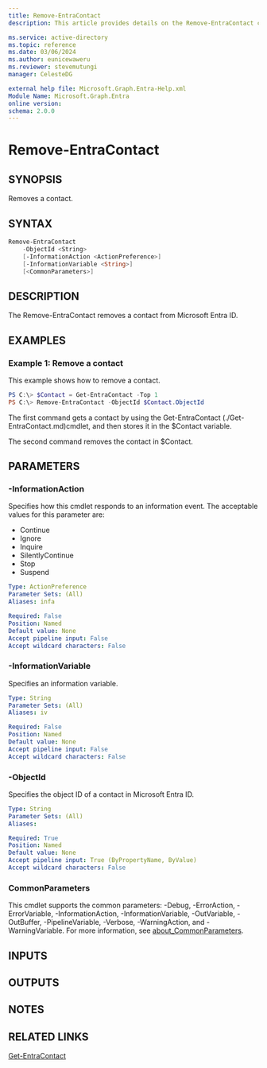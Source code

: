 ```yaml
---
title: Remove-EntraContact
description: This article provides details on the Remove-EntraContact command.

ms.service: active-directory
ms.topic: reference
ms.date: 03/06/2024
ms.author: eunicewaweru
ms.reviewer: stevemutungi
manager: CelesteDG

external help file: Microsoft.Graph.Entra-Help.xml
Module Name: Microsoft.Graph.Entra
online version:
schema: 2.0.0
---
```


# Remove-EntraContact

## SYNOPSIS
Removes a contact.

## SYNTAX

```powershell
Remove-EntraContact 
    -ObjectId <String> 
    [-InformationAction <ActionPreference>] 
    [-InformationVariable <String>] 
    [<CommonParameters>]
```

## DESCRIPTION
The Remove-EntraContact removes a contact from Microsoft Entra ID.

## EXAMPLES

### Example 1: Remove a contact
This example shows how to remove a contact.
```powershell
PS C:\> $Contact = Get-EntraContact -Top 1
PS C:\> Remove-EntraContact -ObjectId $Contact.ObjectId
```

The first command gets a contact by using the Get-EntraContact (./Get-EntraContact.md)cmdlet, and then stores it in the $Contact variable.

The second command removes the contact in $Contact.

## PARAMETERS

### -InformationAction
Specifies how this cmdlet responds to an information event.
The acceptable values for this parameter are:

- Continue
- Ignore
- Inquire
- SilentlyContinue
- Stop
- Suspend

```yaml
Type: ActionPreference
Parameter Sets: (All)
Aliases: infa

Required: False
Position: Named
Default value: None
Accept pipeline input: False
Accept wildcard characters: False
```

### -InformationVariable
Specifies an information variable.

```yaml
Type: String
Parameter Sets: (All)
Aliases: iv

Required: False
Position: Named
Default value: None
Accept pipeline input: False
Accept wildcard characters: False
```

### -ObjectId
Specifies the object ID of a contact in Microsoft Entra ID.

```yaml
Type: String
Parameter Sets: (All)
Aliases:

Required: True
Position: Named
Default value: None
Accept pipeline input: True (ByPropertyName, ByValue)
Accept wildcard characters: False
```

### CommonParameters
This cmdlet supports the common parameters: -Debug, -ErrorAction, -ErrorVariable, -InformationAction, -InformationVariable, -OutVariable, -OutBuffer, -PipelineVariable, -Verbose, -WarningAction, and -WarningVariable. For more information, see [about_CommonParameters](http://go.microsoft.com/fwlink/?LinkID=113216).

## INPUTS

## OUTPUTS

## NOTES

## RELATED LINKS

[Get-EntraContact](Get-EntraContact.md)

